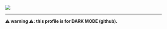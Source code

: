 <img src="https://capsule-render.vercel.app/api?type=waving&color=auto&height=300&section=header&text=KKIM's%20Profile!&fontColor=FFFFFF&fontSize=90" />

<hr>

<p><b>⚠️ warning ⚠️: this profile is for DARK MODE (github).</b></p>
